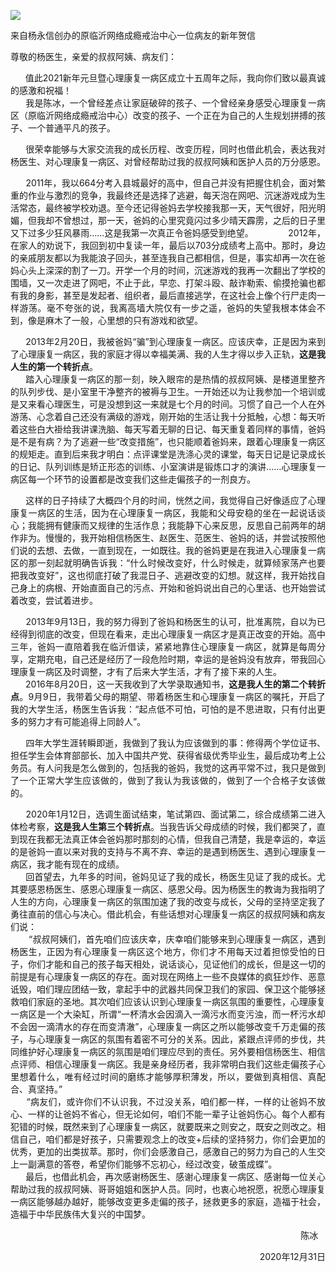 <p><img src="https://github.com/ZjzMisaka/iaders/img/2021/01/1d92e-0067hHJjgy1gmcw66mpgvj30hv0a2tka.jpg"></p>
<div class="preface_v2">来自杨永信创办的原临沂网络成瘾戒治中心一位病友的新年贺信</div>
<p><span id="more-10109"></span></p>
<div class="WB_editor_iframe_new">
<p align="justify">​​尊敬的杨医生，亲爱的叔叔阿姨、病友们：</p>
<p align="justify">&nbsp; &nbsp; &nbsp; 值此2021新年元旦暨心理康复一病区成立十五周年之际，我向你们致以最真诚的感激和祝福！<br />
&nbsp; &nbsp; &nbsp; 我是陈冰，一个曾经差点让家庭破碎的孩子、一个曾经亲身感受心理康复一病区（原临沂网络成瘾戒治中心）改变的孩子、一个正在为自己的人生规划拼搏的孩子、一个普通平凡的孩子。</p>
<p align="justify">&nbsp; &nbsp; &nbsp; 很荣幸能够与大家交流我的成长历程、改变历程，同时也借此机会，表达我对杨医生、对心理康复一病区、对曾经帮助过我的叔叔阿姨和医护人员的万分感恩。</p>
<p align="justify">&nbsp; &nbsp; &nbsp; 2011年，我以664分考入县城最好的高中，但自己并没有把握住机会，面对繁重的作业与激烈的竞争，我最终还是选择了逃避，每天泡在网吧、沉迷游戏成为生活常态，最终被学校劝退。至今还记得爸妈去学校接我那一天，天气很好，阳光明媚，但我却不曾想过，那一天，爸妈的心里究竟闪过多少晴天霹雳，之后的日子里又下过多少狂风暴雨&#8230;&#8230;这是我第一次真正令爸妈感受到绝望。&nbsp; &nbsp; &nbsp; &nbsp; &nbsp; &nbsp; &nbsp; 2012年，在家人的劝说下，我回到初中复读一年，最后以703分成绩考上高中。那时，身边的亲戚朋友都以为我能浪子回头，甚至连我自己都相信，但是，事实却再一次在爸妈心头上深深的割了一刀。开学一个月的时间，沉迷游戏的我再一次翻出了学校的围墙，又一次走进了网吧，不止于此，早恋、打架斗殴、敲诈勒索、偷摸抢骗也都有我的身影，甚至是发起者、组织者，最后直接逃学，在这社会上像个行尸走肉一样游荡。毫不夸张的说，我离高墙大院仅有一步之遥，爸妈的失望我根本体会不到，像是麻木了一般，心里想的只有游戏和欲望。</p>
<p align="justify">&nbsp; &nbsp; &nbsp; 2013年2月20日，我被爸妈“骗”到心理康复一病区。应该庆幸，正是因为来到了心理康复一病区，我的家庭才得以幸福美满、我的人生才得以步入正轨，<b>这是我人生的第一个转折点</b>。<br />
&nbsp; &nbsp; &nbsp; 踏入心理康复一病区的那一刻，映入眼帘的是热情的叔叔阿姨、是楼道里整齐的队列步伐、是小室里干净整齐的被褥与卫生。一开始还以为让我参加一个培训或是又来看心理医生，可是没想到这一来就是七个月的时间。习惯了自己一个人在外游荡、心念着自己还没有满级的游戏，刚开始的生活让我十分抵触，心想：每天听着这些白大褂给我讲课洗脑、每天写着无聊的日记、每天重复着同样的事情，爸妈是不是有病？为了逃避一些“改变措施”，也只能顺着爸妈来，跟着心理康复一病区的规矩走。直到后来我才明白：点评课堂是洗涤心灵的课堂，每天日记是记录成长的日记、队列训练是矫正形态的训练、小室演讲是锻炼口才的演讲&#8230;&#8230;心理康复一病区每一个环节的设置都是改变我们这些走偏孩子的一剂良方。</p>
<p align="justify">&nbsp; &nbsp; &nbsp; 这样的日子持续了大概四个月的时间，恍然之间，我觉得自己好像适应了心理康复一病区的生活，因为在心理康复一病区，我能和父母安稳的坐在一起说话谈心；我能拥有健康而又规律的生活作息；我能静下心来反思，反思自己前两年的胡作非为。慢慢的，我开始相信杨医生、赵医生、范医生、爸妈的话，并尝试按照他们说的去想、去做，一直到现在，一如既往。我的爸妈更是在我进入心理康复一病区的那一刻起就明确告诉我：“什么时候改变好，什么时候走，就算倾家荡产也要把我改变好”，这也彻底打破了我混日子、逃避改变的幻想。就这样，我开始找自己身上的病根、开始直面自己的污点、开始和爸妈说出自己的心里话、也开始尝试着改变，尝试着进步。</p>
<p align="justify">&nbsp; &nbsp; &nbsp; 2013年9月13日，我的努力得到了爸妈和杨医生的认可，批准离院，自以为已经得到彻底的改变，但现在看来，走出心理康复一病区才是真正改变的开始。高中三年，爸妈一直陪着我在临沂借读，紧紧地靠住心理康复一病区，就算是每周分享，定期充电，自己还是经历了一段危险时期，幸运的是爸妈没有放弃，带我回心理康复一病区及时调整，才有了后来大学生活，才有了接下来的人生。<br />
&nbsp; &nbsp; &nbsp; 2016年8月20日，这一天我收到了大学录取通知书，<b>这是我人生的第二个转折点</b>。9月9日，我带着父母的期望、带着杨医生和心理康复一病区的嘱托，开启了我的大学生活，杨医生告诉我：“起点低不可怕，可怕的是不思进取，只有付出更多的努力才有可能追得上同龄人”。 &nbsp;</p>
<p align="justify">&nbsp; &nbsp; &nbsp; 四年大学生涯转瞬即逝，我做到了我认为应该做到的事：修得两个学位证书、担任学生会体育部部长、加入中国共产党、获得省级优秀毕业生，最后成功考上公务员。有人问我是怎么做到的，包括我的爸妈，我觉的这再平常不过，我只是做到了一个正常大学生应该做的，做到了我认为我该做的，做到了一个合格子女该做的。</p>
<p align="justify">&nbsp; &nbsp; &nbsp; 2020年1月12日，选调生面试结束，笔试第四、面试第二，综合成绩第二进入体检考察，<b>这是我人生第三个转折点</b>。当我告诉父母成绩的时候，我们都哭了，直到现在我都无法真正体会爸妈那时那刻的心情，但我自己清楚，我是幸运的，幸运的是爸妈一直以来对我的支持与不离不弃、幸运的是遇到杨医生、遇到心理康复一病区，我才能有现在的成绩。<br />
&nbsp; &nbsp; &nbsp; 回首望去，九年多的时间，爸妈见证了我的成长，杨医生见证了我的成长。尤其要感恩杨医生、感恩心理康复一病区、感恩父母。因为杨医生的教诲为我指明了人生的方向，心理康复一病区的氛围加速了我的改变与成长，父母的坚持坚定我了勇往直前的信心与决心。借此机会，有些话想对心理康复一病区的叔叔阿姨和病友们说：<br />
&nbsp; &nbsp; &nbsp; &nbsp;“叔叔阿姨们，首先咱们应该庆幸，庆幸咱们能够来到心理康复一病区，遇到杨医生，正因为有心理康复一病区这个地方，你们才不用每天过着担惊受怕的日子，你们才能和自己的孩子每天相处，说话谈心，见证他们的成长，但是这一切的前提是有心理康复一病区的存在。面对现在网络上一些不良媒体的疯狂炒作、恶意诋毁，咱们理应团结一致，拿起手中的武器共同保卫我们的家园、保卫这个能够拯救咱们家庭的圣地。其次咱们应该认识到心理康复一病区氛围的重要性，心理康复一病区是一个大染缸，所谓“一杯清水会因滴入一滴污水而变污浊，而一杯污水却不会因一滴清水的存在而变清澈”，心理康复一病区之所以能够改变千万走偏的孩子，与心理康复一病区的氛围有着密不可分的关系。因此，紧跟点评师的步伐，共同维护好心理康复一病区的氛围是咱们理应尽到的责任。另外要相信杨医生、相信点评师、相信心理康复一病区。我是亲身经历者，我非常明白我们这些走偏孩子心里想着什么，唯有经过时间的磨练才能够厚积薄发，所以，要做到真相信、真配合、真坚持。”<br />
&nbsp; &nbsp; &nbsp; “病友们，或许你们不认识我，不过没关系，咱们都一样，一样的让爸妈不放心、一样的让爸妈不省心，但无论如何，咱们不能一辈子让爸妈伤心。每个人都有犯错的时候，既然来到了心理康复一病区，就要既来之则安之，既安之则改之。相信自己，咱们都是好孩子，只需要观念上的改变+后续的坚持努力，你们会更加的优秀，更加的出类拔萃。那时，你们会感激自己，感激自己的努力为自己的人生交上一副满意的答卷，希望你们能够不忘初心，经过改变，破茧成蝶”。<br />
&nbsp; &nbsp; &nbsp; 最后，也借此机会，再次感谢杨医生、感谢心理康复一病区、感谢每一位关心帮助过我的叔叔阿姨、哥哥姐姐和医护人员。同时，也衷心地祝愿，祝愿心理康复一病区能够越办越好，能够改变更多走偏的孩子，拯救更多的家庭，造福于社会，造福于中华民族伟大复兴的中国梦。</p>
<p align="right">&nbsp;&nbsp;&nbsp;&nbsp;&nbsp;&nbsp;&nbsp;&nbsp;&nbsp;&nbsp;&nbsp;&nbsp;陈冰&nbsp;&nbsp;&nbsp;</p>
<p align="right">2020年12月31日​​​​</p>